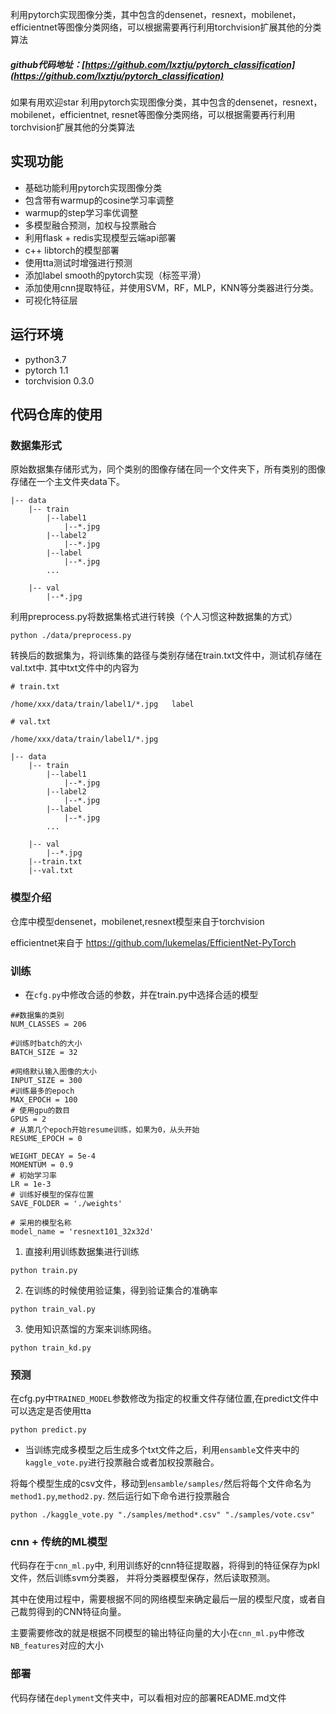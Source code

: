 利用pytorch实现图像分类，其中包含的densenet，resnext，mobilenet，efficientnet等图像分类网络，可以根据需要再行利用torchvision扩展其他的分类算法

##### github代码地址：[https://github.com/lxztju/pytorch_classification](https://github.com/lxztju/pytorch_classification)
如果有用欢迎star
利用pytorch实现图像分类，其中包含的densenet，resnext，mobilenet，efficientnet, resnet等图像分类网络，可以根据需要再行利用torchvision扩展其他的分类算法

## 实现功能
* 基础功能利用pytorch实现图像分类
* 包含带有warmup的cosine学习率调整
* warmup的step学习率优调整
* 多模型融合预测，加权与投票融合
* 利用flask + redis实现模型云端api部署
* c++ libtorch的模型部署
* 使用tta测试时增强进行预测
* 添加label smooth的pytorch实现（标签平滑）
* 添加使用cnn提取特征，并使用SVM，RF，MLP，KNN等分类器进行分类。
* 可视化特征层

## 运行环境
* python3.7
* pytorch 1.1
* torchvision 0.3.0

## 代码仓库的使用

### 数据集形式
原始数据集存储形式为，同个类别的图像存储在同一个文件夹下，所有类别的图像存储在一个主文件夹data下。

```
|-- data
    |-- train
        |--label1
            |--*.jpg
        |--label2
            |--*.jpg
        |--label    
            |--*.jpg
        ...

    |-- val
        |--*.jpg
```

利用preprocess.py将数据集格式进行转换（个人习惯这种数据集的方式）

```
python ./data/preprocess.py
```

转换后的数据集为，将训练集的路径与类别存储在train.txt文件中，测试机存储在val.txt中.
其中txt文件中的内容为

```
# train.txt

/home/xxx/data/train/label1/*.jpg   label

# val.txt

/home/xxx/data/train/label1/*.jpg
```

```
|-- data
    |-- train
        |--label1
            |--*.jpg
        |--label2
            |--*.jpg
        |--label    
            |--*.jpg
        ...

    |-- val
        |--*.jpg
    |--train.txt
    |--val.txt
```


### 模型介绍
仓库中模型densenet，mobilenet,resnext模型来自于torchvision

efficientnet来自于 https://github.com/lukemelas/EfficientNet-PyTorch

### 训练

* 在`cfg.py`中修改合适的参数，并在train.py中选择合适的模型

```
##数据集的类别
NUM_CLASSES = 206

#训练时batch的大小
BATCH_SIZE = 32

#网络默认输入图像的大小
INPUT_SIZE = 300
#训练最多的epoch
MAX_EPOCH = 100
# 使用gpu的数目
GPUS = 2
# 从第几个epoch开始resume训练，如果为0，从头开始
RESUME_EPOCH = 0

WEIGHT_DECAY = 5e-4
MOMENTUM = 0.9
# 初始学习率
LR = 1e-3
# 训练好模型的保存位置
SAVE_FOLDER = './weights'

# 采用的模型名称
model_name = 'resnext101_32x32d'
```

1. 直接利用训练数据集进行训练
```shell
python train.py
```

2. 在训练的时候使用验证集，得到验证集合的准确率
```shell
python train_val.py
```

3. 使用知识蒸馏的方案来训练网络。
```shell
python train_kd.py
```




### 预测
在cfg.py中`TRAINED_MODEL`参数修改为指定的权重文件存储位置,在predict文件中可以选定是否使用tta

```shell
python predict.py
```

* 当训练完成多模型之后生成多个txt文件之后，利用`ensamble`文件夹中的`kaggle_vote.py`进行投票融合或者加权投票融合。

将每个模型生成的csv文件，移动到`ensamble/samples/`然后将每个文件命名为`method1.py`,`method2.py`.
然后运行如下命令进行投票融合

```shell
python ./kaggle_vote.py "./samples/method*.csv" "./samples/vote.csv"
```



### cnn + 传统的ML模型

代码存在于`cnn_ml.py`中, 利用训练好的cnn特征提取器，将得到的特征保存为pkl文件，然后训练svm分类器， 并将分类器模型保存，然后读取预测。

其中在使用过程中，需要根据不同的网络模型来确定最后一层的模型尺度，或者自己裁剪得到的CNN特征向量。


主要需要修改的就是根据不同模型的输出特征向量的大小在`cnn_ml.py`中修改`NB_features`对应的大小

### 部署

代码存储在`deplyment`文件夹中，可以看相对应的部署README.md文件